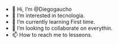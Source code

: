 - 👋 Hi, I’m @Diegogaucho
- 👀 I’m interested in tecnologia.
- 🌱 I’m currently learning First time.
- 💞️ I’m looking to collaborate on everythin.
- 📫 How to reach me to lesseons.

<!---
Diegogaucho/Diegogaucho is a ✨ special ✨ repository because its `README.md` (this file) appears on your GitHub profile.
You can click the Preview link to take a look at your changes.
--->
